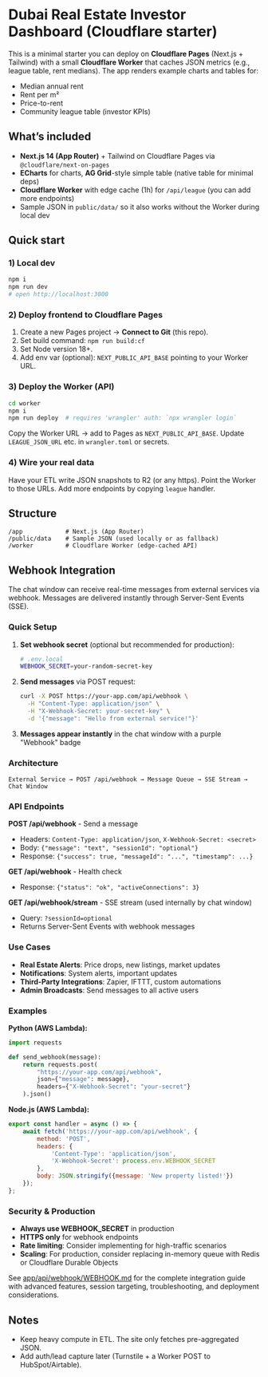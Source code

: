 # Dubai Real Estate Investor Dashboard (Cloudflare starter)

This is a minimal starter you can deploy on **Cloudflare Pages** (Next.js + Tailwind) with a small **Cloudflare Worker** that caches JSON metrics (e.g., league table, rent medians). The app renders example charts and tables for:
- Median annual rent
- Rent per m²
- Price-to-rent
- Community league table (investor KPIs)

## What’s included
- **Next.js 14 (App Router)** + Tailwind on Cloudflare Pages via `@cloudflare/next-on-pages`
- **ECharts** for charts, **AG Grid**-style simple table (native table for minimal deps)
- **Cloudflare Worker** with edge cache (1h) for `/api/league` (you can add more endpoints)
- Sample JSON in `public/data/` so it also works without the Worker during local dev

## Quick start

### 1) Local dev
```bash
npm i
npm run dev
# open http://localhost:3000
```

### 2) Deploy frontend to Cloudflare Pages
1. Create a new Pages project → **Connect to Git** (this repo).
2. Set build command: `npm run build:cf`
3. Set Node version 18+.
4. Add env var (optional): `NEXT_PUBLIC_API_BASE` pointing to your Worker URL.

### 3) Deploy the Worker (API)
```bash
cd worker
npm i
npm run deploy  # requires 'wrangler' auth: `npx wrangler login`
```
Copy the Worker URL → add to Pages as `NEXT_PUBLIC_API_BASE`. Update `LEAGUE_JSON_URL` etc. in `wrangler.toml` or secrets.

### 4) Wire your real data
Have your ETL write JSON snapshots to R2 (or any https). Point the Worker to those URLs. Add more endpoints by copying `league` handler.

## Structure
```
/app            # Next.js (App Router)
/public/data    # Sample JSON (used locally or as fallback)
/worker         # Cloudflare Worker (edge-cached API)
```

## Webhook Integration

The chat window can receive real-time messages from external services via webhook. Messages are delivered instantly through Server-Sent Events (SSE).

### Quick Setup

1. **Set webhook secret** (optional but recommended for production):
   ```bash
   # .env.local
   WEBHOOK_SECRET=your-random-secret-key
   ```

2. **Send messages** via POST request:
   ```bash
   curl -X POST https://your-app.com/api/webhook \
     -H "Content-Type: application/json" \
     -H "X-Webhook-Secret: your-secret-key" \
     -d '{"message": "Hello from external service!"}'
   ```

3. **Messages appear instantly** in the chat window with a purple "Webhook" badge

### Architecture

```
External Service → POST /api/webhook → Message Queue → SSE Stream → Chat Window
```

### API Endpoints

**POST /api/webhook** - Send a message
- Headers: `Content-Type: application/json`, `X-Webhook-Secret: <secret>`
- Body: `{"message": "text", "sessionId": "optional"}`
- Response: `{"success": true, "messageId": "...", "timestamp": ...}`

**GET /api/webhook** - Health check
- Response: `{"status": "ok", "activeConnections": 3}`

**GET /api/webhook/stream** - SSE stream (used internally by chat window)
- Query: `?sessionId=optional`
- Returns Server-Sent Events with webhook messages

### Use Cases

- **Real Estate Alerts**: Price drops, new listings, market updates
- **Notifications**: System alerts, important updates
- **Third-Party Integrations**: Zapier, IFTTT, custom automations
- **Admin Broadcasts**: Send messages to all active users

### Examples

**Python (AWS Lambda):**
```python
import requests

def send_webhook(message):
    return requests.post(
        "https://your-app.com/api/webhook",
        json={"message": message},
        headers={"X-Webhook-Secret": "your-secret"}
    ).json()
```

**Node.js (AWS Lambda):**
```javascript
export const handler = async () => {
    await fetch('https://your-app.com/api/webhook', {
        method: 'POST',
        headers: {
            'Content-Type': 'application/json',
            'X-Webhook-Secret': process.env.WEBHOOK_SECRET
        },
        body: JSON.stringify({message: 'New property listed!'})
    });
};
```

### Security & Production

- **Always use WEBHOOK_SECRET** in production
- **HTTPS only** for webhook endpoints
- **Rate limiting**: Consider implementing for high-traffic scenarios
- **Scaling**: For production, consider replacing in-memory queue with Redis or Cloudflare Durable Objects

See [app/api/webhook/WEBHOOK.md](app/api/webhook/WEBHOOK.md) for the complete integration guide with advanced features, session targeting, troubleshooting, and deployment considerations.

## Notes
- Keep heavy compute in ETL. The site only fetches pre-aggregated JSON.
- Add auth/lead capture later (Turnstile + a Worker POST to HubSpot/Airtable).

